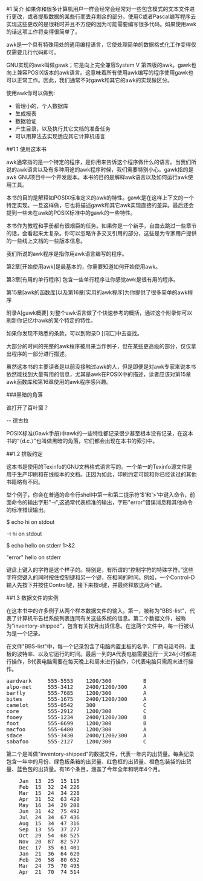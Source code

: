 #1 简介
如果你和很多计算机用户一样会经常会经常对一些包含模式的文本文件进行更改，或者提取数据的某些行而丢弃剩余的部分。使用C或者Pascal编写程序去实现这些更改的是很耗时并且不方便的因为可能需要编写很多代码。如果使用awk的话这项工作将变得很简单了。

awk是一个具有特殊用处的通用编程语言，它使处理简单的数据格式化工作变得仅仅需要几行代码即可。

GNU实现的awk叫做gawk；它是向上完全兼容System V 第四版的awk。gawk也向上兼容POSIX版本的awk语言。这意味着所有使用awk编写的程序使用gawk也可以正常工作。因此，我们通常不对gawk和其它的awk的实现做区分。

使用awk你可以做到:

- 管理小的，个人数据库
- 生成报表
- 数据验证
- 产生目录，以及执行其它文档的准备任务
- 可以用算法去实现适应其它计算机语言
   
##1.1 使用这本书

awk通常指的是一个特定的程序，是你用来告诉这个程序做什么的语言。当我们所说的awk语言以及有多种用途的awk程序时候，我们需要特别小心。gawk指的是awk GNU项目中一个开发版本。本书的目的是解释awk语言以及如何运行awk使用工具。

本书的目的是解释如POSIX标准定义的awk的特性。gawk是在这样上下文的一个特定实现。一旦这样做，它也将描述gawk和其它awk实现直接的差异。最后还会提到一些未在awk的POSIX标准中的gawk的一些特性。

本书作为教程和手册都有很艰巨的任务。如果你是一个新手，自由去跳过一些章节的话，会看起来太复杂。你可以忽略许多交叉引用的部分，这些是为专家用户提供的一些线上文档的一些版本信息。

我们所说的awk程序是指你用awk语言编写的程序。

第2章[开始使用awk]是最基本的，你需要知道如何开始使用awk。

第3章[有用的单行程序] 包含一些单行程序让你感觉awk是很有用的程序。

第15章[awk的函数库]以及第16章[实用的awk程序]为你提供了很多简单的awk程序

附录A[gawk概要] 对整个awk语言做了个快速参考的概括，通过这个附录你可以刷新你记忆中awk的某个特定的特性。

如果你发现不熟悉的条款，可以到附录D [词汇]中去查找。

大部分的时间的完整的awk程序被用来当作例子，但在某些更高级的部分，仅仅拿出程序的一部分进行描述。

虽然这本书的主要读者是以前没接触过awk的人，但是即便是对awk专家来说本书依然能找到大量有用的信息，尤其是awk在POSIX中的描述，读者应该对第15章awk函数库和第16章使用的awk程序感兴趣。

###黑暗的角落

谁打开了百叶窗？

-- 德古拉

POSIX标准(Gawk手册)中awk的一些特性都记录很少甚至根本没有记录，在这本书的“（d.c.）”也叫做黑暗的角落，它们都会出现在本书的索引中。

##1.2 排版约定

这本书是使用的Texinfo的GNU文档格式语言写的。一个单一的Texinfo源文件是用于生产印刷和在线版本的文档。正因为如此，印刷约定可能和你已经读过的其他书籍略有不同。

举个例子，你会在普通的命令行shell中第一和第二提示符'$'和'>'中键入命令，前面命令的输出字形"⊣",这通常代表标准的输出，字形"error"错误消息和其他命令的标准错误输出。

$ echo hi on stdout

⊣ hi on stdout   $ echo hello on stderr 1>&2   "error"   hello on stderr
键盘上键入的字符是这个样子的。特别是，有所谓的“控制字符的特殊字符。”这些字符您键入的同时按住控制键和另一个键，在相同的时间。例如，一个Control-D输入先按下并按住Control键，接下来按d键，并最终释放这两个键。
##1.3 数据文件的实例
在这本书中的许多例子从两个样本数据文件的输入。第一，被称为"BBS-list"，代表了计算机布告栏系统列表连同有关这些系统的信息。第二个数据文件，被称为"inventory-shipped"，包含有关按月出货信息。在这两个文件中，每一行被认为是一个记录。

在文件"BBS-list"中，每一个记录包含了电脑内置主板的名字、厂商电话号码、主板的波特率、以及它运行的时间。最后一列的A代表电脑需要运行一天24小时都进行操作，B代表电脑需要在每天晚上和周末进行操作，C代表电脑只需周末进行操作。

<pre>
aardvark     555-5553    1200/300          B
alpo-net     555-3412    2400/1200/300     A
barfly       555-7685    1200/300          A
bites        555-1675    2400/1200/300     A
camelot      555-0542    300               C
core         555-2912    1200/300          C
fooey        555-1234    2400/1200/300     B
foot         555-6699    1200/300          B
macfoo       555-6480    1200/300          A
sdace        555-3430    2400/1200/300     A
sabafoo      555-2127    1200/300          C
</pre>

第二个是叫做"inventory-shipped"的数据文件，代表一年内的出货量。每条记录包含一年中的月份、绿色板条箱的出货量、红色框的出货量、橙色包装袋的出货量、蓝色包的出货量。有16个条目，涵盖了今年全年和明年4个月。

<pre>
    Jan  13  25  15 115    Feb  15  32  24 226    Mar  15  24  34 228    Apr  31  52  63 420    May  16  34  29 208    Jun  31  42  75 492    Jul  24  34  67 436    Aug  15  34  47 316    Sep  13  55  37 277    Oct  29  54  68 525    Nov  20  87  82 577    Dec  17  35  61 401    Jan  21  36  64 620    Feb  26  58  80 652    Mar  24  75  70 495    Apr  21  70  74 514
</pre>



